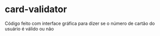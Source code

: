 # card-validator
Código feito com interface gráfica para dizer se o número de cartão do usuário é válido ou não
